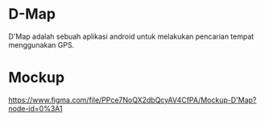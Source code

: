 # D-Map
D'Map adalah sebuah aplikasi android untuk melakukan pencarian tempat menggunakan GPS.

# Mockup
https://www.figma.com/file/PPce7NoQX2dbQcyAV4CfPA/Mockup-D'Map?node-id=0%3A1
